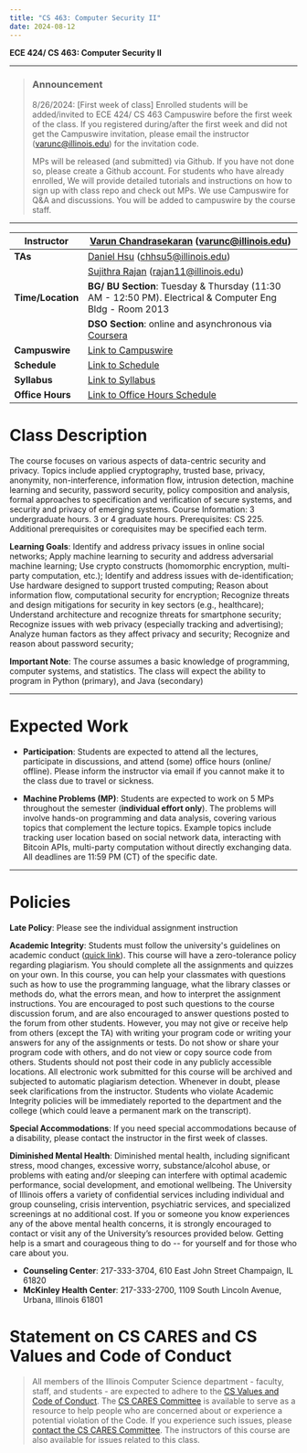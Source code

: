 ```yaml
---
title: "CS 463: Computer Security II"
date: 2024-08-12
---
```


**ECE 424/ CS 463: Computer Security II**

---
> ### Announcement
>
> 8/26/2024: [First week of class] Enrolled students will be added/invited to ECE 424/ CS 463 Campuswire before the first week of the class. If you registered during/after the first week and did not get the Campuswire invitation, please email the
instructor (varunc@illinois.edu) for the invitation code.
>
> MPs will be released (and submitted) via Github. If you have not done so, please create a Github account. For students who have already enrolled, We will provide detailed tutorials and instructions on how to sign up with class repo and check out MPs. We use Campuswire for Q&A and discussions. You will be added to campuswire by the course staff.
---

| **Instructor**        | [Varun Chandrasekaran](https://chandrasekaran-group.github.io/) (varunc@illinois.edu)      |
|-----------------------|-------------------------------------------------------------------------------------------|
| **TAs**                | [Daniel Hsu](mailto:chhsu5@illinois.edu) (chhsu5@illinois.edu)                             |
|                       | [Sujithra Rajan](mailto:rajan11@illinois.edu) (rajan11@illinois.edu)                       |
| **Time/Location**     | **BG/ BU Section**: Tuesday & Thursday (11:30 AM - 12:50 PM). Electrical & Computer Eng Bldg -  Room 2013 |
|                       | **DSO Section**: online and asynchronous via [Coursera](https://www.coursera.org/)         |
| **Campuswire**          | [Link to Campuswire](https://campuswire.com/c/G1CB36E2B/feed) |
| **Schedule**          | [Link to Schedule](https://docs.google.com/spreadsheets/d/1vZjNOavlNVm4SYVojeyjdG95d6RR3UM05vfyLDijM1g/edit?gid=0#gid=0) |
| **Syllabus**          | [Link to Syllabus](https://www.dropbox.com/scl/fi/bdipz4hmcdiuplsn3zg6s/syllabus_424.pdf?rlkey=j9i8l1ffgtx60b2e0hpch8pt1&dl=0) |
| **Office Hours**          | [Link to Office Hours Schedule](https://docs.google.com/document/d/1qPs9BzPCRoYvpPa_z3UP5YmAngo9N2YxW6oRSm7xl74/edit?usp=sharing) |


# Class Description

The course focuses on various aspects of data-centric security and privacy. Topics include applied cryptography, trusted base, privacy, anonymity, non-interference, information flow, intrusion detection, machine learning and security, password security, policy composition and analysis, formal approaches to specification and verification of secure systems, and security and privacy of emerging systems. Course Information: 3 undergraduate hours. 3 or 4 graduate hours. Prerequisites: CS 225. Additional prerequisites or corequisites may be specified each term.

**Learning Goals**: Identify and address privacy issues in online social networks; Apply machine learning to security and address adversarial machine learning; Use crypto constructs (homomorphic encryption, multi-party computation, etc.); Identify and address issues with de-identification; Use hardware designed to support trusted computing; Reason about information flow, computational security for encryption; Recognize threats and design mitigations for security in key sectors (e.g., healthcare); Understand architecture and recognize threats for smartphone security; Recognize issues with web privacy (especially tracking and advertising); Analyze human factors as they affect privacy and security; Recognize and reason about password security;

**Important Note**: The course assumes a basic knowledge of programming, computer systems, and statistics. The class will expect the ability to program in Python (primary), and Java (secondary)

---

# Expected Work

- **Participation**: Students are expected to attend all the lectures, participate in discussions, and attend (some) office hours (online/ offline). Please inform the instructor via email if you
  cannot make it to the class due to travel or sickness.

- **Machine Problems (MP)**: Students are expected to work on 5 MPs throughout the semester (**individual effort only**). The problems will involve hands-on programming and data analysis, covering various topics that complement the lecture topics. Example topics include tracking user location based on social network data, interacting with Bitcoin APIs, multi-party computation without directly exchanging data. All deadlines are 11:59 PM (CT) of the specific date.

---
# Policies

**Late Policy**: 
Please see the individual assignment instruction

**Academic Integrity**:
Students must follow the university's guidelines on academic conduct ([quick link](https://provost.illinois.edu/policies/policies/academic-integrity/students-quick-reference-guide-to-academic-integrity/)). This course will have a zero-tolerance policy regarding plagiarism. You should complete all the assignments and quizzes on your own. In this course, you can help your classmates with questions such as how to use the programming language, what the library classes or methods do, what the errors mean, and how to interpret the assignment instructions. You are encouraged to post such questions to the course discussion forum, and are also encouraged to answer questions posted to the forum from other students. However, you may not give or receive help from others (except the TA) with writing your program code or writing your answers for any of the assignments or tests. Do not show or share your program code with others, and do not view or copy source code from others. Students should not post their code in any publicly accessible locations. All electronic work submitted for this course will be archived and subjected to automatic plagiarism detection. Whenever in doubt, please seek clarifications from the instructor. Students who violate Academic Integrity policies will be immediately reported to the department and the college (which could leave a permanent mark on the transcript).

**Special Accommodations**: 
If you need special accommodations because of a disability, please contact the instructor in the first week of classes.

**Diminished Mental Health**:
Diminished mental health, including significant stress, mood changes, excessive worry, substance/alcohol abuse, or
problems with eating and/or sleeping can interfere with optimal academic performance, social development, and emotional
wellbeing. The University of Illinois offers a variety of confidential services including individual and group
counseling, crisis intervention, psychiatric services, and specialized screenings at no additional cost. If you or
someone you know experiences any of the above mental health concerns, it is strongly encouraged to contact or visit any
of the University’s resources provided below. Getting help is a smart and courageous thing to do -- for yourself and for
those who care about you.

- **Counseling Center**: 217-333-3704, 610 East John Street Champaign, IL 61820
- **McKinley Health Center**: 217-333-2700, 1109 South Lincoln Avenue, Urbana, Illinois 61801


# Statement on CS CARES and CS Values and Code of Conduct

> All members of the Illinois Computer Science department - faculty, staff, and students - are expected to adhere to the [CS Values and Code of Conduct](https://siebelschool.illinois.edu/about/values). The [CS CARES Committee](https://cs.illinois.edu/about/cs-cares/) is available to serve as a resource to help people who are concerned about or experience a potential violation of the Code. If you experience such issues, please [contact the CS CARES Committee](https://cs.illinois.edu/about/cs-cares/contact). The instructors of this course are also available for issues related to this class. 